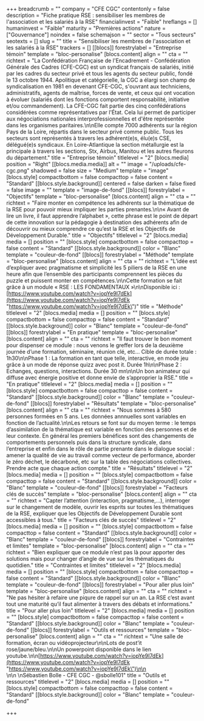 +++
breadcrumb = ""
company = "CFE CGC"
contentonly = false
description = "Fiche pratique RSE : sensibiliser les membres de l'association et les salariés à la RSE"
financialinvest = "Faible"
hreflangs = []
humaninvest = "Faible"
maturity = "Premières actions"
nature = ["Gouvernance"]
noindex = false
schemajson = ""
sector = "Tous secteurs"
seotexts = []
slug = ""
title = "Sensibiliser les membres de l'association et les salariés à la RSE"
trackers = []
[[blocs]]
forestrylabel = "Entreprise témoin"
template = "bloc-personalise"
[blocs.content]
align = ""
cta = ""
richtext = "La Confédération Française de l'Encadrement - Confédération Générale des Cadres (CFE-CGC) est un syndicat français de salariés, initié par les cadres du secteur privé et tous les agents du secteur public, fondé le 13 octobre 1944. Apolitique et catégorielle, la CGC a élargi son champ de syndicalisation en 1981 en devenant CFE-CGC, s'ouvrant aux techniciens, administratifs, agents de maîtrise, forces de vente, et ceux qui ont vocation à évoluer (salariés dont les fonctions comportent responsabilité, initiative et/ou commandement). La CFE-CGC fait partie des cinq confédérations considérées comme représentatives par l'État. Cela lui permet de participer aux négociations nationales interprofessionnelles et d'être représentée dans les organismes paritaires.\n\nElle compte 7000 adhérents sur la région Pays de la Loire, répartis dans le secteur privé comme public. Tous les secteurs sont représentés à travers les adhérent(e)s, élu(e)s CSE, délégué(e)s syndicaux. En Loire-Atlantique la section métallurgie est la principale à travers les sections, Stx, Airbus, Manitou et les autres fleurons du département."
title = "Entreprise témoin"
titlelevel = "2"
[blocs.media]
position = "Right"
[[blocs.media.media]]
alt = ""
image = "/uploads/cfe-cgc.png"
shadowed = false
size = "Medium"
template = "image"
[blocs.style]
compactbottom = false
compacttop = false
content = "Standard"
[[blocs.style.background]]
centered = false
darken = false
fixed = false
image = ""
template = "image-de-fond"
[[blocs]]
forestrylabel = "Objectifs"
template = "bloc-personalise"
[blocs.content]
align = ""
cta = ""
richtext = "Faire monter en compétence les adhérents sur la thématique de la RSE pour pouvoir mieux impliquer les parties prenantes.\n\n« Avant de lire un livre, il faut apprendre l’alphabet », cette phrase est le point de départ de cette innovation sur la pédagogie à destination des adhérents afin de découvrir ou mieux comprendre ce qu’est la RSE et les Objectifs de Développement Durable."
title = "Objectifs"
titlelevel = "2"
[blocs.media]
media = []
position = ""
[blocs.style]
compactbottom = false
compacttop = false
content = "Standard"
[[blocs.style.background]]
color = "Blanc"
template = "couleur-de-fond"
[[blocs]]
forestrylabel = "Méthode"
template = "bloc-personalise"
[blocs.content]
align = ""
cta = ""
richtext = "L’idée est d’expliquer avec pragmatisme et simplicité les 5 piliers de la RSE en une heure afin que l’ensemble des participants comprennent les pièces du puzzle et puissent monter en compétences.\n\nCette formation se fait grâce à un module « RSE : LES FONDAMENTAUX »\n\nDisponible ici : [https://www.youtube.com/watch?v=iopYe9I7dEk](https://www.youtube.com/watch?v=iopYe9I7dEk \"https://www.youtube.com/watch?v=iopYe9I7dEk\")"
title = "Méthode"
titlelevel = "2"
[blocs.media]
media = []
position = ""
[blocs.style]
compactbottom = false
compacttop = false
content = "Standard"
[[blocs.style.background]]
color = "Blanc"
template = "couleur-de-fond"
[[blocs]]
forestrylabel = "En pratique"
template = "bloc-personalise"
[blocs.content]
align = ""
cta = ""
richtext = "Il faut trouver le bon moment pour dispenser ce module : nous venons le greffer lors de la deuxième journée d’une formation, séminaire, réunion clé, etc… Cible de durée totale : 1h30\n\nPhase 1 : La formation en tant que telle, interactive, en mode jeu grâce à un mode de réponse quizz avec post it. Durée 1h\n\nPhase 2 : Echanges, questions, interactions. Durée 30 mn\n\nUn bon animateur qui diffuse avec énergie positive et donne envie de s’approprier la RSE."
title = "En pratique"
titlelevel = "2"
[blocs.media]
media = []
position = ""
[blocs.style]
compactbottom = false
compacttop = false
content = "Standard"
[[blocs.style.background]]
color = "Blanc"
template = "couleur-de-fond"
[[blocs]]
forestrylabel = "Résultats"
template = "bloc-personalise"
[blocs.content]
align = ""
cta = ""
richtext = "Nous sommes à 580 personnes formées en 5 ans. Les données annnuelles sont variables en fonction de l’actualité.\n\nLes retours se font sur du moyen terme : le temps d’assimilation de la thématique est variable en fonction des personnes et de leur contexte. En général les premiers bénéfices sont des changements de comportements personnels puis dans la structure syndicale, dans l’entreprise et enfin dans le rôle de partie prenante dans le dialogue social : amener la qualité de vie au travail comme vecteur de performance, aborder le zéro déchet, le décarboné, etc sur la table des négociations collectives. Prendre acte que chaque action compte."
title = "Résultats"
titlelevel = "2"
[blocs.media]
media = []
position = ""
[blocs.style]
compactbottom = false
compacttop = false
content = "Standard"
[[blocs.style.background]]
color = "Blanc"
template = "couleur-de-fond"
[[blocs]]
forestrylabel = "Facteurs clés de succès"
template = "bloc-personalise"
[blocs.content]
align = ""
cta = ""
richtext = "Capter l’attention (interaction, pragmatisme,…), interroger sur le changement de modèle, ouvrir les esprits sur toutes les thématiques de la RSE, expliquer que les Objectifs de Développement Durable sont accessibles à tous."
title = "Facteurs clés de succès"
titlelevel = "2"
[blocs.media]
media = []
position = ""
[blocs.style]
compactbottom = false
compacttop = false
content = "Standard"
[[blocs.style.background]]
color = "Blanc"
template = "couleur-de-fond"
[[blocs]]
forestrylabel = "Contraintes et limites"
template = "bloc-personalise"
[blocs.content]
align = ""
cta = ""
richtext = "Bien expliquer que ce module n’est pas là pour apporter des solutions mais pour changer d’angle de vue sur les thématiques du quotidien."
title = "Contraintes et limites"
titlelevel = "2"
[blocs.media]
media = []
position = ""
[blocs.style]
compactbottom = false
compacttop = false
content = "Standard"
[[blocs.style.background]]
color = "Blanc"
template = "couleur-de-fond"
[[blocs]]
forestrylabel = "Pour aller plus loin"
template = "bloc-personalise"
[blocs.content]
align = ""
cta = ""
richtext = "Ne pas hésiter à refaire une piqure de rappel sur un an. La RSE c’est avant tout une maturité qu’il faut alimenter à travers des débats et informations."
title = "Pour aller plus loin"
titlelevel = "2"
[blocs.media]
media = []
position = ""
[blocs.style]
compactbottom = false
compacttop = false
content = "Standard"
[[blocs.style.background]]
color = "Blanc"
template = "couleur-de-fond"
[[blocs]]
forestrylabel = "Outils et ressources"
template = "bloc-personalise"
[blocs.content]
align = ""
cta = ""
richtext = "Une salle de formation, écran ou vidéoprojecteur\n\nLots de post’it rose/jaune/bleu.\n\nUn powerpoint disponible dans le lien youtube.\n\n[https://www.youtube.com/watch?v=iopYe9I7dEk](https://www.youtube.com/watch?v=iopYe9I7dEk \"https://www.youtube.com/watch?v=iopYe9I7dEk\")\n\n<br>\n\n  \nSébastien Bolle - CFE CGC - @sbolle101"
title = "Outils et ressources"
titlelevel = "2"
[blocs.media]
media = []
position = ""
[blocs.style]
compactbottom = false
compacttop = false
content = "Standard"
[[blocs.style.background]]
color = "Blanc"
template = "couleur-de-fond"

+++
